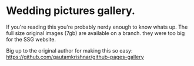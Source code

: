 # Wedding pictures gallery.
If you're reading this you're probably nerdy enough to know whats up.
The full size original images (7gb) are available on a branch. they were too big for the SSG website.

Big up to the original author for making this so easy: https://github.com/gautamkrishnar/github-pages-gallery
